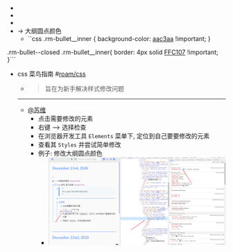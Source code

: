 - 
- 
- 
- -> 大纲圆点颜色
    - ``css
.rm-bullet__inner {
    background-color: [aac3aa](aac3aa.md) !important;
}

.rm-bullet--closed .rm-bullet__inner{
  border: 4px solid [FFC107](FFC107.md) !important;
}```
- css 菜鸟指南 #[roam/css](roam/css.md)
    - > 旨在为新手解决样式修改问题
    - ---
    - [@苏维](@苏维.md)
        - 点击需要修改的元素
        - 右键 --> 选择检查
        - 在浏览器开发工具 `Elements` 菜单下, 定位到自己要要修改的元素
        - 查看其 `Styles` 并尝试简单修改
        - 例子: 修改大纲圆点颜色
            - ![](../images/VTycVYeZfM.png?)
